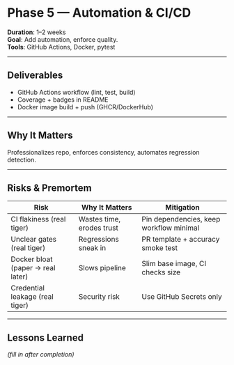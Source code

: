# Phase 5 — Automation & CI/CD

**Duration**: 1–2 weeks  
**Goal**: Add automation, enforce quality.  
**Tools**: GitHub Actions, Docker, pytest

---

## Deliverables
- GitHub Actions workflow (lint, test, build)
- Coverage + badges in README
- Docker image build + push (GHCR/DockerHub)

---

## Why It Matters
Professionalizes repo, enforces consistency, automates regression detection.

---

## Risks & Premortem
| Risk | Why It Matters | Mitigation |
|------|----------------|------------|
| CI flakiness (real tiger) | Wastes time, erodes trust | Pin dependencies, keep workflow minimal |
| Unclear gates (real tiger) | Regressions sneak in | PR template + accuracy smoke test |
| Docker bloat (paper → real later) | Slows pipeline | Slim base image, CI checks size |
| Credential leakage (real tiger) | Security risk | Use GitHub Secrets only |

---

## Lessons Learned
*(fill in after completion)*
